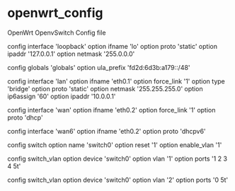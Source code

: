 # openwrt_config
OpenWrt OpenvSwitch Config file

config interface 'loopback'
        option ifname 'lo'
        option proto 'static'
        option ipaddr '127.0.0.1'
        option netmask '255.0.0.0'

config globals 'globals'
        option ula_prefix 'fd2d:6d3b:a179::/48'

config interface 'lan'
        option ifname 'eth0.1'
        option force_link '1'
        option type 'bridge'
        option proto 'static'
        option netmask '255.255.255.0'
        option ip6assign '60'
        option ipaddr '10.0.0.1'

config interface 'wan'
        option ifname 'eth0.2'
        option force_link '1'
        option proto 'dhcp'

config interface 'wan6'
        option ifname 'eth0.2'
        option proto 'dhcpv6'

config switch
        option name 'switch0'
        option reset '1'
        option enable_vlan '1'

config switch_vlan
        option device 'switch0'
        option vlan '1'
        option ports '1 2 3 4 5t'

config switch_vlan
        option device 'switch0'
        option vlan '2'
        option ports '0 5t'
